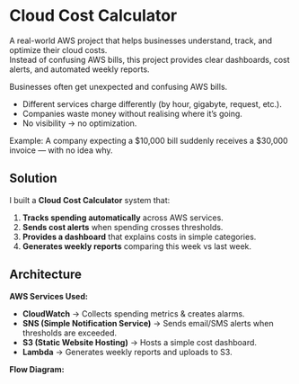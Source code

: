 # Cloud Cost Calculator 

A real-world AWS project that helps businesses understand, track, and optimize their cloud costs.  
Instead of confusing AWS bills, this project provides clear dashboards, cost alerts, and automated weekly reports.

Businesses often get unexpected and confusing AWS bills.  
- Different services charge differently (by hour, gigabyte, request, etc.).  
- Companies waste money without realising where it’s going.  
- No visibility → no optimization.  

Example: A company expecting a $10,000 bill suddenly receives a $30,000 invoice — with no idea why.


## Solution

I built a **Cloud Cost Calculator** system that:  
1. **Tracks spending automatically** across AWS services.  
2. **Sends cost alerts** when spending crosses thresholds.  
3. **Provides a dashboard** that explains costs in simple categories.  
4. **Generates weekly reports** comparing this week vs last week.


## Architecture

**AWS Services Used:**
- **CloudWatch** → Collects spending metrics & creates alarms.  
- **SNS (Simple Notification Service)** → Sends email/SMS alerts when thresholds are exceeded.  
- **S3 (Static Website Hosting)** → Hosts a simple cost dashboard.  
- **Lambda** → Generates weekly reports and uploads to S3.  

**Flow Diagram:**

